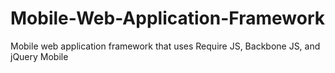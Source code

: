 Mobile-Web-Application-Framework
================================

Mobile web application framework that uses Require JS, Backbone JS, and jQuery Mobile